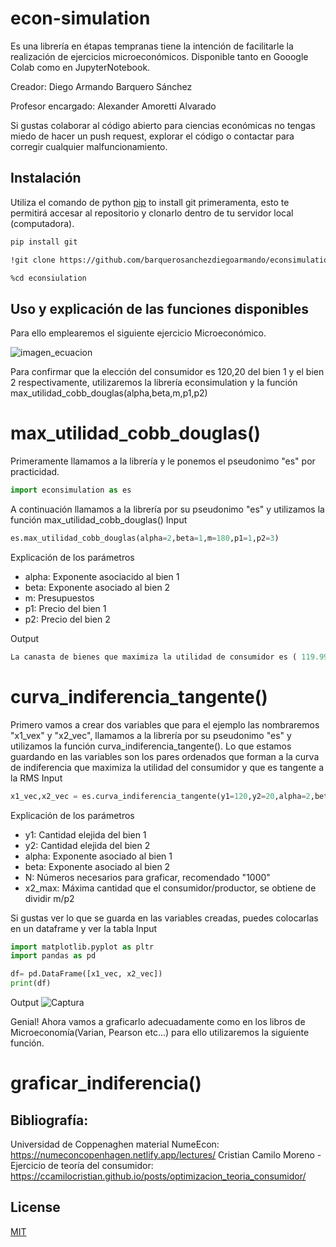 #  econ-simulation

Es una librería en étapas tempranas tiene la intención de facilitarle la realización de ejercicios microeconómicos. Disponible tanto en Gooogle Colab como en JupyterNotebook.

Creador: Diego Armando Barquero Sánchez 

Profesor encargado: Alexander Amoretti Alvarado

Si gustas colaborar al código abierto para ciencias económicas no tengas miedo de hacer un push request, explorar el código o contactar para corregir cualquier malfuncionamiento.

## Instalación

Utiliza el comando de python [pip](https://pip.pypa.io/en/stable/) to install git primeramenta, esto te permitirá accesar al repositorio y clonarlo dentro de tu servidor local (computadora).

```bash
pip install git
```

```bash
!git clone https://github.com/barquerosanchezdiegoarmando/econsimulation.git
```

```bash
%cd econsiulation
```
## Uso y explicación de las funciones disponibles
Para ello emplearemos el siguiente ejercicio Microeconómico. 

![imagen_ecuacion](https://github.com/barquerosanchezdiegoarmando/econsimulation/assets/126104692/842d3304-85fe-4692-9f01-b5c65f39084b)

Para confirmar que la elección del consumidor es 120,20 del bien 1 y el bien 2 respectivamente, utilizaremos la librería econsimulation y la función max_utilidad_cobb_douglas(alpha,beta,m,p1,p2)

# max_utilidad_cobb_douglas()
Primeramente llamamos a la librería y le ponemos el pseudonimo "es" por practicidad.
```python
import econsimulation as es
```
A continuación llamamos a la librería por su pseudonimo "es" y utilizamos la función max_utilidad_cobb_douglas()
Input
```python
es.max_utilidad_cobb_douglas(alpha=2,beta=1,m=180,p1=1,p2=3)
```
Explicación de los parámetros
- alpha: Exponente asociacido al bien 1
- beta: Exponente asociado al bien 2
- m: Presupuestos
- p1: Precio del bien 1
- p2: Precio del bien 2
  
Output
```python
La canasta de bienes que maximiza la utilidad de consumidor es ( 119.99995118859513 , 20.000016270468286 ), con U = 287999.99999985704
```

# curva_indiferencia_tangente()

Primero vamos a crear dos variables que para el ejemplo las nombraremos "x1_vex" y "x2_vec", llamamos a la librería por su pseudonimo "es" y utilizamos la función curva_indiferencia_tangente(). Lo que estamos guardando en las variables son los pares ordenados que forman a la curva de indiferencia que maximiza la utilidad del consumidor y que es tangente a la RMS
Input
```python
x1_vec,x2_vec = es.curva_indiferencia_tangente(y1=120,y2=20,alpha=2,beta=1,N=1000,x2_max=60)
```
Explicación de los parámetros
- y1: Cantidad elejida del bien 1
- y2: Cantidad elejida del bien 2
- alpha: Exponente asociado al bien 1
- beta: Exponente asociado al bien 2
- N: Números necesarios para graficar, recomendado "1000"
- x2_max: Máxima cantidad que el consumidor/productor, se obtiene de dividir m/p2

Si gustas ver lo que se guarda en las variables creadas, puedes colocarlas en un dataframe y ver la tabla
Input
```python
import matplotlib.pyplot as pltr
import pandas as pd

df= pd.DataFrame([x1_vec, x2_vec])
print(df)
```

Output 
![Captura](https://github.com/barquerosanchezdiegoarmando/econsimulation/assets/126104692/5f12cccf-8dca-4449-9a23-54262be6dd1d)

Genial! Ahora vamos a graficarlo adecuadamente como en los libros de Microeconomía(Varian, Pearson etc...) para ello utilizaremos la siguiente función.

# graficar_indiferencia()



## Bibliografía:
Universidad de Coppenaghen material NumeEcon: https://numeconcopenhagen.netlify.app/lectures/
Cristian Camilo Moreno - Ejercicio de teoría del consumidor: https://ccamilocristian.github.io/posts/optimizacion_teoria_consumidor/

## License

[MIT](https://choosealicense.com/licenses/mit/)
